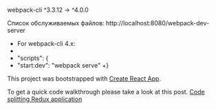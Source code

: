  webpack-cli  ^3.3.12  →  ^4.0.0
 
 Список обслуживаемых файлов:
 http://localhost:8080/webpack-dev-server
 
+ For webpack-cli 4.x:
+
+ "scripts": {
+  "start:dev": "webpack serve"
+}


This project was bootstrapped with [Create React App](https://github.com/facebook/create-react-app).

To get a quick code walkthrough please take a look at this post. [Code splitting Redux application](https://medium.com/@navneetg/https-medium-com-navneetg-code-splitting-redux-application-1e903f3fa210)
